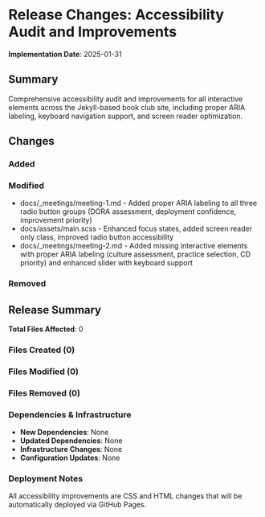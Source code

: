 <!-- markdownlint-disable-file -->
# Release Changes: Accessibility Audit and Improvements

**Implementation Date**: 2025-01-31

## Summary

Comprehensive accessibility audit and improvements for all interactive elements across the Jekyll-based book club site, including proper ARIA labeling, keyboard navigation support, and screen reader optimization.

## Changes

### Added

### Modified

- docs/_meetings/meeting-1.md - Added proper ARIA labeling to all three radio button groups (DORA assessment, deployment confidence, improvement priority)
- docs/assets/main.scss - Enhanced focus states, added screen reader only class, improved radio button accessibility
- docs/_meetings/meeting-2.md - Added missing interactive elements with proper ARIA labeling (culture assessment, practice selection, CD priority) and enhanced slider with keyboard support

### Removed

## Release Summary

**Total Files Affected**: 0

### Files Created (0)

### Files Modified (0)

### Files Removed (0)

### Dependencies & Infrastructure

- **New Dependencies**: None
- **Updated Dependencies**: None  
- **Infrastructure Changes**: None
- **Configuration Updates**: None

### Deployment Notes

All accessibility improvements are CSS and HTML changes that will be automatically deployed via GitHub Pages.